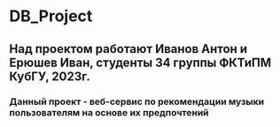 # DB_Project
## Над проектом работают Иванов Антон и Ерюшев Иван, студенты 34 группы ФКТиПМ КубГУ, 2023г.
### Данный проект - веб-сервис по рекомендации музыки пользователям на основе их предпочтений
